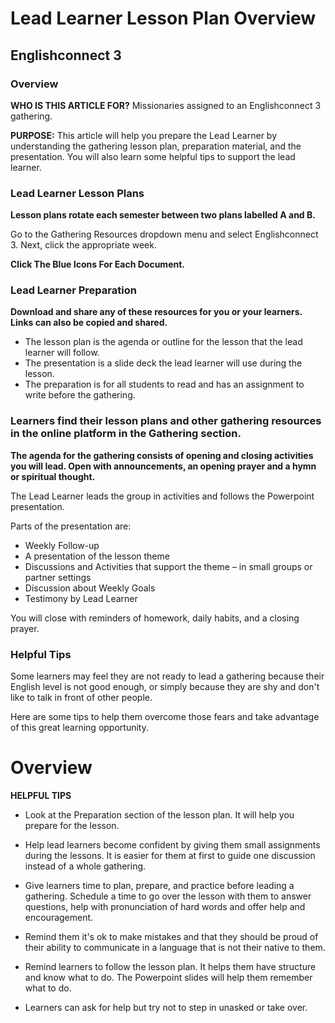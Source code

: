 # Lead Learner Lesson Plan Overview

## Englishconnect 3

### Overview

**WHO IS THIS ARTICLE FOR?** Missionaries assigned to an Englishconnect 3 gathering.

**PURPOSE:** This article will help you prepare the Lead Learner by understanding the gathering lesson plan, preparation material, and the presentation. You will also learn some helpful tips to support the lead learner.

### Lead Learner Lesson Plans

**Lesson plans rotate each semester between two plans labelled A and B.**

Go to the Gathering Resources dropdown menu and select Englishconnect 3. Next, click the appropriate week.

**Click The Blue Icons For Each Document.**

### Lead Learner Preparation

**Download and share any of these resources for you or your learners. Links can also be copied and shared.**

- The lesson plan is the agenda or outline for the lesson that the lead learner will follow.
- The presentation is a slide deck the lead learner will use during the lesson.
- The preparation is for all students to read and has an assignment to write before the gathering.

### Learners find their lesson plans and other gathering resources in the online platform in the Gathering section.

**The agenda for the gathering consists of opening and closing activities you will lead. Open with announcements, an opening prayer and a hymn or spiritual thought.**

The Lead Learner leads the group in activities and follows the Powerpoint presentation.

Parts of the presentation are:

- Weekly Follow-up
- A presentation of the lesson theme
- Discussions and Activities that support the theme – in small groups or partner settings
- Discussion about Weekly Goals
- Testimony by Lead Learner

You will close with reminders of homework, daily habits, and a closing prayer.

### Helpful Tips

Some learners may feel they are not ready to lead a gathering because their English level is not good enough, or simply because they are shy and don't like to talk in front of other people.

Here are some tips to help them overcome those fears and take advantage of this great learning opportunity.

# Overview

**HELPFUL TIPS**
- Look at the Preparation section of the lesson plan. It will help you prepare for the lesson.
- Help lead learners become confident by giving them small assignments during the lessons. It is easier for them at first to guide one discussion instead of a whole gathering.
- Give learners time to plan, prepare, and practice before leading a gathering. Schedule a time to go over the lesson with them to answer questions, help with pronunciation of hard words and offer help and encouragement.

- Remind them it's ok to make mistakes and that they should be proud of their ability to communicate in a language that is not their native to them.
- Remind learners to follow the lesson plan. It helps them have structure and know what to do. The Powerpoint slides will help them remember what to do.
- Learners can ask for help but try not to step in unasked or take over.

